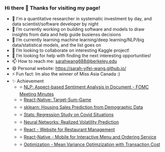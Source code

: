 ### Hi there 👋 Thanks for visiting my page!

- 💬 I'm a quantitative researcher in systematic investment by day, and data scientist/software developer by night
- 🔭 I’m currently working on building software and models to draw insights from data and help guide busienss decisions
- 🌱 I’m currently learning machine learning/deep learning/NLP/big data/statistical models, and the list goes on
- 👯 I’m looking to collaborate on interesting Kaggle project!
- 🤔 I’m looking for help with finding the next interesting opportunities!
- 📫 How to reach me: sarahwang688@berkeley.edu
- 😄 Personal website: https://sarah-yifei-wang.github.io/
- ⚡ Fun fact: Im also the winner of Miss Asia Canada :)
- ✨ Achievement
  - :star: [NLP: Aspect-based Sentiment Analysis in Document - FOMC Meeting Minutes](https://github.com/Sarah-Yifei-Wang/nlp-absa-sentiment)
  - :star: [React-Native: Target-Sum-Game](https://github.com/Sarah-Yifei-Wang/Target-Sum-Game)
  - :star: [sklearn: Housing Sales Prediction from Demographic Data](https://github.com/Sarah-Yifei-Wang/demographic_housing_sales)
  - :star: [Stats: Regression Study on Covid Situations](https://github.com/Sarah-Yifei-Wang/regression_study_covid)
  - :star: [Neural Networks: Realized Volatility Prediction](https://github.com/Sarah-Yifei-Wang/Optiver-Realized-Volatility-Prediction)
  - :star: [React - Website for Restaurant Management](https://github.com/Sarah-Yifei-Wang/qrunch-app-vendor-website)
  - :star: [React-Native - Mobile for Interactive Menu and Ordering Service](https://github.com/Sarah-Yifei-Wang/qrunch-app-front-end)
  - :star: [Optimization - Mean Variance Optimzization with Transaction Cost](https://github.com/Sarah-Yifei-Wang/Mean-Variance-Optimization-with-Transaction-Costs)

